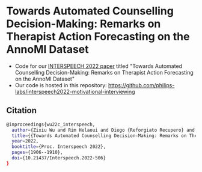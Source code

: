 # Towards Automated Counselling Decision-Making: Remarks on Therapist Action Forecasting on the AnnoMI Dataset
* Code for our [INTERSPEECH 2022 paper](https://www.isca-speech.org/archive/pdfs/interspeech_2022/wu22c_interspeech.pdf) titled "Towards Automated Counselling Decision-Making: Remarks on Therapist Action Forecasting on the AnnoMI Dataset"
* Our code is hosted in this repository: https://github.com/philips-labs/interspeech2022-motivational-interviewing

## Citation
```bash
@inproceedings{wu22c_interspeech,
  author={Zixiu Wu and Rim Helaoui and Diego {Reforgiato Recupero} and Daniele Riboni},
  title={{Towards Automated Counselling Decision-Making: Remarks on Therapist Action Forecasting on the AnnoMI Dataset}},
  year=2022,
  booktitle={Proc. Interspeech 2022},
  pages={1906--1910},
  doi={10.21437/Interspeech.2022-506}
}
```
